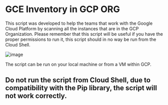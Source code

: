 # GCE Inventory in GCP ORG

This script was developed to help the teams that work with the Google Cloud Platform by scanning all the instances that are in the GCP Organization. Please remember that this script will be useful if you have the proper permissions to run it, this script should in no way be run from the Cloud Shell.

![image](https://github.com/alex-mello/gcp-scan-gce-org/assets/39780604/f385754b-5d9e-4472-a286-a5326592aa99)

The script can be run on your local machine or from a VM within GCP.
## Do not run the script from Cloud Shell, due to compatibility with the Pip library, the script will not work correctly.
